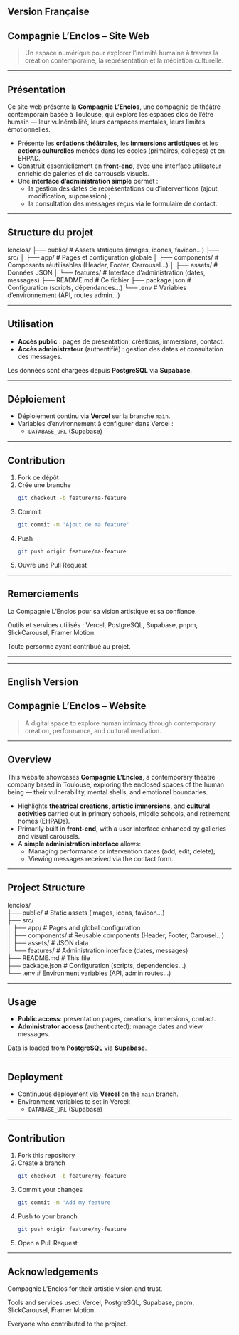 ## Version Française

## Compagnie L’Enclos – Site Web

> Un espace numérique pour explorer l’intimité humaine à travers la création contemporaine, la représentation et la médiation culturelle.

---

## Présentation

Ce site web présente la **Compagnie L’Enclos**, une compagnie de théâtre contemporain basée à Toulouse, qui explore les espaces clos de l’être humain — leur vulnérabilité, leurs carapaces mentales, leurs limites émotionnelles.

- Présente les **créations théâtrales**, les **immersions artistiques** et les **actions culturelles** menées dans les écoles (primaires, collèges) et en EHPAD.
- Construit essentiellement en **front-end**, avec une interface utilisateur enrichie de galeries et de carrousels visuels.
- Une **interface d’administration simple** permet :
    - la gestion des dates de représentations ou d’interventions (ajout, modification, suppression) ;
    - la consultation des messages reçus via le formulaire de contact.

---

## Structure du projet

lenclos/
├── public/ # Assets statiques (images, icônes, favicon…)
├── src/
│ ├── app/ # Pages et configuration globale
│ ├── components/ # Composants réutilisables (Header, Footer, Carrousel…)
│ ├── assets/ # Données JSON
│ └── features/ # Interface d’administration (dates, messages)
├── README.md # Ce fichier
├── package.json # Configuration (scripts, dépendances…)
└── .env # Variables d’environnement (API, routes admin…)

---

## Utilisation

- **Accès public** : pages de présentation, créations, immersions, contact.
- **Accès administrateur** (authentifié) : gestion des dates et consultation des messages.

Les données sont chargées depuis **PostgreSQL** via **Supabase**.

---

## Déploiement

- Déploiement continu via **Vercel** sur la branche `main`.
- Variables d’environnement à configurer dans Vercel :
    - `DATABASE_URL` (Supabase)

---

## Contribution

1. Fork ce dépôt
2. Crée une branche
   ```bash
   git checkout -b feature/ma-feature
3. Commit
   ```bash
   git commit -m 'Ajout de ma feature'
4. Push
   ```bash
   git push origin feature/ma-feature
5. Ouvre une Pull Request

---

##  Remerciements

La Compagnie L’Enclos pour sa vision artistique et sa confiance.

Outils et services utilisés : Vercel, PostgreSQL, Supabase, pnpm, SlickCarousel, Framer Motion.

Toute personne ayant contribué au projet.


---
---


## English Version

## Compagnie L’Enclos – Website

> A digital space to explore human intimacy through contemporary creation, performance, and cultural mediation.

---

## Overview

This website showcases **Compagnie L’Enclos**, a contemporary theatre company based in Toulouse, exploring the enclosed spaces of the human being — their vulnerability, mental shells, and emotional boundaries.

- Highlights **theatrical creations**, **artistic immersions**, and **cultural activities** carried out in primary schools, middle schools, and retirement homes (EHPADs).
- Primarily built in **front-end**, with a user interface enhanced by galleries and visual carousels.
- A **simple administration interface** allows:
    - Managing performance or intervention dates (add, edit, delete);
    - Viewing messages received via the contact form.

---

## Project Structure

lenclos/  
├── public/ # Static assets (images, icons, favicon…)  
├── src/  
│ ├── app/ # Pages and global configuration  
│ ├── components/ # Reusable components (Header, Footer, Carousel…)  
│ ├── assets/ # JSON data  
│ └── features/ # Administration interface (dates, messages)  
├── README.md # This file  
├── package.json # Configuration (scripts, dependencies…)  
└── .env # Environment variables (API, admin routes…)

---

## Usage

- **Public access**: presentation pages, creations, immersions, contact.
- **Administrator access** (authenticated): manage dates and view messages.

Data is loaded from **PostgreSQL** via **Supabase**.

---

## Deployment

- Continuous deployment via **Vercel** on the `main` branch.
- Environment variables to set in Vercel:
    - `DATABASE_URL` (Supabase)

---

## Contribution

1. Fork this repository
2. Create a branch
   ```bash
   git checkout -b feature/my-feature
3. Commit your changes
   ```bash
   git commit -m 'Add my feature'
4. Push to your branch
   ```bash
   git push origin feature/my-feature
5. Open a Pull Request

---

## Acknowledgements

Compagnie L’Enclos for their artistic vision and trust.

Tools and services used: Vercel, PostgreSQL, Supabase, pnpm, SlickCarousel, Framer Motion.

Everyone who contributed to the project.